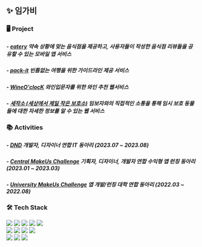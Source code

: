 ## ✨ 임가비

### 🖥 Project
##### - [eatery](https://github.com/orgs/Zelusik/repositories) 약속 상황에 맞는 음식점을 제공하고, 사용자들이 작성한 음식점 리뷰들을 공유할 수 있는 모바일 앱 서비스
##### - [pack-it](https://github.com/dnd-side-project/dnd-9th-8-frontend) 빈틈없는 여행을 위한 가이드라인 제공 서비스
##### - [WineO'clocK](https://github.com/Wine-O-clocK/wine-o-clock-front) 와인입문자를 위한 와인 추천 웹서비스
##### - [세작소 (세상에서 제일 작은 보호소)](https://github.com/orgs/The-Smallest-Shelter-UMC/repositories) 임보자와의 직접적인 소통을 통해 임시 보호 동물들에 대한 자세한 정보를 알 수 있는 웹 서비스

### 📚 Activities
##### - [DND](https://www.dnd.ac/) 개발자, 디자이너 연합 IT 동아리 (2023.07 ~ 2023.08)
##### - [Central MakeUs Challenge](https://www.makeus.in/cmc) 기획자, 디자이너, 개발자 연합 수익형 앱 런칭 동아리 (2023.01 ~ 2023.03)
##### - [University MakeUs Challenge](https://www.makeus.in/umc) 앱 개발/런칭 대학 연합 동아리 (2022.03 ~ 2022.08)

### 🛠 Tech Stack
<img src="https://img.shields.io/badge/HTML5-E34F26?style=flat-square&logo=html5&logoColor=white"> <img src="https://img.shields.io/badge/CSS-1572B6?style=flat-square&logo=css3&logoColor=white"> <img src="https://img.shields.io/badge/JAVASCRIPT-F7DF1E?style=flat-square&logo=javascript&logoColor=black"> <img src="https://img.shields.io/badge/TYPESCRIPT-1572B6?style=flat-square&logo=typescript&logoColor=white"> <img src="https://img.shields.io/badge/Python-3776AB?style=flat-square&logo=Python&logoColor=white">  
<img src="https://img.shields.io/badge/REACT-61DAFB?style=flat-square&logo=react&logoColor=black"> <img src="https://img.shields.io/badge/NEXT.JS-000000?style=flat-square&logo=next.js&logoColor=white"> <img src="https://img.shields.io/badge/REACT NATIVE-61DAFB?style=flat-square&logo=react&logoColor=black"> <img src="https://img.shields.io/badge/Styled Components-DB7093?style=flat-square&logo=styled components&logoColor=white">  
<img src="https://img.shields.io/badge/Redux-764ABC?style=flat-square&logo=redux&logoColor=white"> <img src="https://img.shields.io/badge/React Query-FF4154?style=flat-square&logo=React Query&logoColor=white"> <img src="https://img.shields.io/badge/Docker-2496ED?style=flat-square&logo=Docker&logoColor=white">

